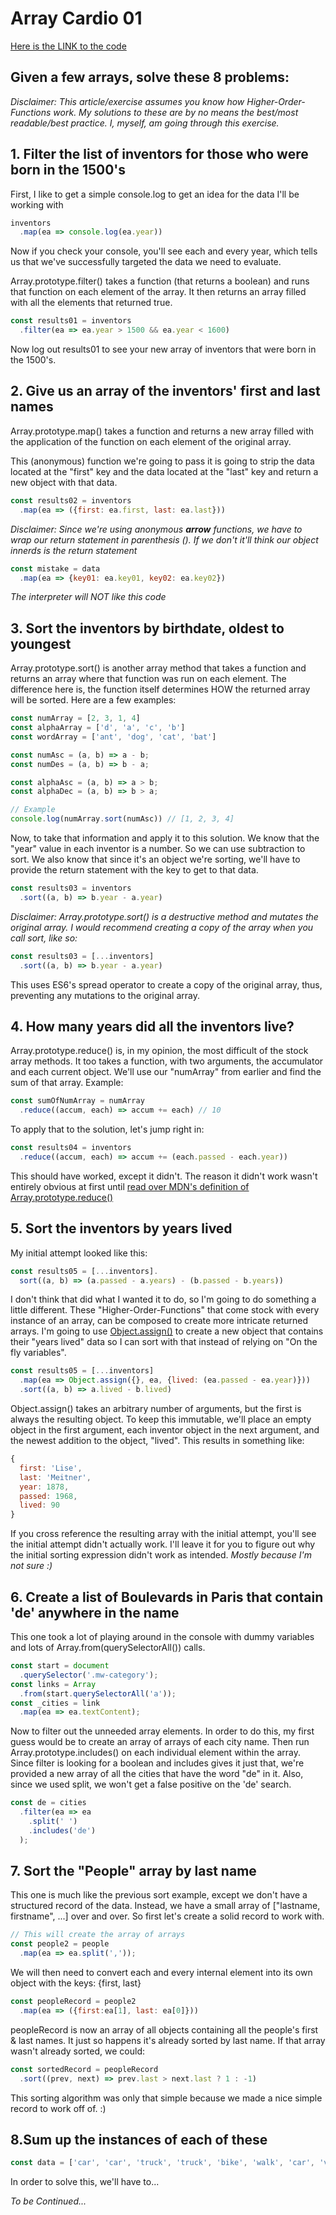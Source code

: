# Array Cardio 01
[Here is the LINK to the code](https://github.com/no-trbl-2-u/MyReact30/tree/master/04-arrayCardio01 "Github for this code")

## Given a few arrays, solve these 8 problems:

*Disclaimer: This article/exercise assumes you know how Higher-Order-Functions work. My solutions to these are by no means the best/most readable/best practice. I, myself, am going through this exercise.*

## 1. Filter the list of inventors for those who were born in the 1500's
First, I like to get a simple console.log to get an idea for the data I'll be working with

```js
inventors
  .map(ea => console.log(ea.year))
```

Now if you check your console, you'll see each and every year, which tells us that we've successfully targeted the data we need to evaluate.

Array.prototype.filter() takes a function (that returns a boolean) and runs that function on each element of the array. It then returns an array filled with all the elements that returned true.

```js
const results01 = inventors
  .filter(ea => ea.year > 1500 && ea.year < 1600)
```

Now log out results01 to see your new array of inventors that were born in the 1500's.


## 2. Give us an array of the inventors' first and last names

Array.prototype.map() takes a function and returns a new array filled with the application of the function on each element of the original array.

This (anonymous) function we're going to pass it is going to strip the data located at the "first" key and the data located at the "last" key and return a new object with that data.

```js
const results02 = inventors
  .map(ea => ({first: ea.first, last: ea.last}))
```

*Disclaimer: Since we're using anonymous **arrow** functions, we have to wrap our return statement in parenthesis (). If we don't it'll think our object innerds is the return statement*

```js
const mistake = data
  .map(ea => {key01: ea.key01, key02: ea.key02})
```

*The interpreter will NOT like this code*

## 3. Sort the inventors by birthdate, oldest to youngest

Array.prototype.sort() is another array method that takes a function and returns an array where that function was run on each element. The difference here is, the function itself determines HOW the returned array will be sorted. Here are a few examples:

```js
const numArray = [2, 3, 1, 4]
const alphaArray = ['d', 'a', 'c', 'b']
const wordArray = ['ant', 'dog', 'cat', 'bat']

const numAsc = (a, b) => a - b;
const numDes = (a, b) => b - a;

const alphaAsc = (a, b) => a > b;
const alphaDec = (a, b) => b > a;

// Example
console.log(numArray.sort(numAsc)) // [1, 2, 3, 4]
```

Now, to take that information and apply it to this solution. We know that the "year" value in each inventor is a number. So we can use subtraction to sort. We also know that since it's an object we're sorting, we'll have to provide the return statement with the key to get to that data.

```js
const results03 = inventors
  .sort((a, b) => b.year - a.year)
```

*Disclaimer: Array.prototype.sort() is a destructive method and mutates the original array. I would recommend creating a copy of the array when you call sort, like so:*

```js
const results03 = [...inventors]
  .sort((a, b) => b.year - a.year)
```

This uses ES6's spread operator to create a copy of the original array, thus, preventing any mutations to the original array.

## 4. How many years did all the inventors live?

Array.prototype.reduce() is, in my opinion, the most difficult of the stock array methods. It too takes a function, with two arguments, the accumulator and each current object. We'll use our "numArray" from earlier and find the sum of that array. Example:

```js
const sumOfNumArray = numArray
  .reduce((accum, each) => accum += each) // 10
```

To apply that to the solution, let's jump right in:

```js
const results04 = inventors
  .reduce((accum, each) => accum += (each.passed - each.year))
```

This should have worked, except it didn't. The reason it didn't work wasn't entirely obvious at first until
[read over MDN's definition of Array.prototype.reduce()](https://developer.mozilla.org/en-US/docs/Web/JavaScript/Reference/Global_Objects/Array/Reduce "MDN's reduce()")

## 5. Sort the inventors by years lived

My initial attempt looked like this:

```js
const results05 = [...inventors].
  sort((a, b) => (a.passed - a.years) - (b.passed - b.years))
```

I don't think that did what I wanted it to do, so I'm going to do something a little different. These "Higher-Order-Functions" that come stock with every instance of an array, can be composed to create more intricate returned arrays. I'm going to use [Object.assign()](https://developer.mozilla.org/en-US/docs/Web/JavaScript/Reference/Global_Objects/Object/assign "Object.assign") to create a new object that contains their "years lived" data so I can sort with that instead of relying on "On the fly variables".

```js
const results05 = [...inventors]
  .map(ea => Object.assign({}, ea, {lived: (ea.passed - ea.year)}))
  .sort((a, b) => a.lived - b.lived)
```

Object.assign() takes an arbitrary number of arguments, but the first is always the resulting object. To keep this immutable, we'll place an empty object in the first argument, each inventor object in the next argument, and the newest addition to the object, "lived". This results in something like:

```js
{ 
  first: 'Lise',
  last: 'Meitner',
  year: 1878,
  passed: 1968,
  lived: 90
}
```

If you cross reference the resulting array with the initial attempt, you'll see the initial attempt didn't actually work. I'll leave it for you to figure out why the initial sorting expression didn't work as intended. *Mostly because I'm not sure :)*

## 6. Create a list of Boulevards in Paris that contain 'de' anywhere in the name

This one took a lot of playing around in the console with dummy variables and lots of Array.from(querySelectorAll()) calls.

```js
const start = document
  .querySelector('.mw-category');
const links = Array
  .from(start.querySelectorAll('a'));
const _cities = link
  .map(ea => ea.textContent);
```

Now to filter out the unneeded array elements. In order to do this, my first guess would be to create an array of arrays of each city name. Then run Array.prototype.includes() on each individual element within the array. Since filter is looking for a boolean and includes gives it just that, we're provided a new array of all the cities that have the word "de" in it. Also, since we used split, we won't get a false positive on the 'de' search. 

```js
const de = cities
  .filter(ea => ea
    .split(' ')
    .includes('de')
  );

```

## 7. Sort the "People" array by last name

This one is much like the previous sort example, except we don't have a structured record of the data. Instead, we have a small array of ["lastname, firstname", ...] over and over. So first let's create a solid record to work with.

```js
// This will create the array of arrays
const people2 = people
  .map(ea => ea.split(','));

```

We will then need to convert each and every internal element into its own object with the keys: {first, last}

```js
const peopleRecord = people2
  .map(ea => ({first:ea[1], last: ea[0]}))
```

peopleRecord is now an array of all objects containing all the people's first & last names.
It just so happens it's already sorted by last name. If that array wasn't already sorted, we could:

```js
const sortedRecord = peopleRecord
  .sort((prev, next) => prev.last > next.last ? 1 : -1)

```

This sorting algorithm was only that simple because we made a nice simple record to work off of. :)

## 8.Sum up the instances of each of these

```js
const data = ['car', 'car', 'truck', 'truck', 'bike', 'walk', 'car', 'van', 'bike', 'walk', 'car', 'van', 'car', 'truck' ]
```

In order to solve this, we'll have to...

*To be Continued...*

